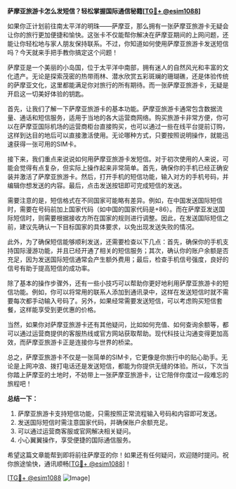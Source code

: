 **萨摩亚旅游卡怎么发短信？轻松掌握国际通信秘籍[[TG💪+ @esim1088](https://t.me/s/esim1088)]**

如果你正计划前往南太平洋的明珠——萨摩亚，那么拥有一张萨摩亚旅游卡无疑会让你的旅行更加便捷和愉快。这张卡不仅能帮你解决在萨摩亚期间的上网问题，还能让你轻松地与家人朋友保持联系。不过，你知道如何使用萨摩亚旅游卡发送短信吗？今天就来手把手教你搞定这个问题！

萨摩亚是一个美丽的小岛国，位于太平洋中南部，拥有迷人的自然风光和丰富的文化遗产。无论是探索茂密的热带雨林、潜水欣赏五彩斑斓的珊瑚礁，还是体验传统的萨摩亚文化，这里都能满足你对旅行的所有期待。而一张萨摩亚旅游卡，无疑是开启这一切美好体验的钥匙。

首先，让我们了解一下萨摩亚旅游卡的基本功能。萨摩亚旅游卡通常包含数据流量、通话和短信服务，适用于当地的各大运营商网络。购买旅游卡非常方便，你可以在萨摩亚国际机场的运营商柜台直接购买，也可以通过一些在线平台提前订购，这样到达目的地后可以直接激活使用。无论哪种方式，只要按照说明操作，就能迅速获得一张可用的SIM卡。

接下来，我们重点来说说如何用萨摩亚旅游卡发短信。对于初次使用的人来说，可能会觉得有点复杂，但实际上操作起来非常简单。首先，确保你的手机已经正确安装并激活了萨摩亚旅游卡。然后，打开手机的短信功能，输入对方的手机号码，并编辑你想发送的内容。最后，点击发送按钮即可完成短信的发送。

需要注意的是，短信格式在不同国家可能略有差异。例如，在中国发送国际短信时，需要在号码前加上国家代码（如中国的国家代码是+86）。而在萨摩亚发送国际短信时，则需要根据接收方所在国家的规则进行调整。因此，在发送国际短信之前，建议先确认一下目标国家的具体要求，以免出现发送失败的情况。

此外，为了确保短信能够顺利发送，还需要检查以下几点：首先，确保你的手机支持国际漫游功能，并且已经开通了相关的短信服务；其次，确认你的账户余额是否充足，因为发送国际短信通常会产生额外费用；最后，检查手机信号强度，良好的信号有助于提高短信的成功率。

除了基本的操作步骤外，还有一些小技巧可以帮助你更好地利用萨摩亚旅游卡的短信功能。例如，你可以将常用的联系人添加到通讯录中，这样在发送短信时就不需要每次都手动输入号码了。另外，如果经常需要发送短信，可以考虑购买短信套餐，这样能享受到更优惠的价格。

当然，如果你对萨摩亚旅游卡还有其他疑问，比如如何充值、如何查询余额等，都可以通过运营商提供的客服热线或官方网站获取帮助。现代科技让沟通变得更加高效，而萨摩亚旅游卡正是连接你与世界的桥梁。

总之，萨摩亚旅游卡不仅是一张简单的SIM卡，它更像是你旅行中的贴心助手。无论是上网冲浪、拨打电话还是发送短信，都能为你提供无缝的体验。所以，下次当你踏上萨摩亚的土地时，不妨带上一张萨摩亚旅游卡，让它陪伴你度过一段难忘的旅程吧！

**总结一下：**
1. 萨摩亚旅游卡支持短信功能，只需按照正常流程输入号码和内容即可发送。
2. 发送国际短信时需注意国家代码，并确保账户余额充足。
3. 可以通过运营商客服或官网解决相关疑问。
4. 小心翼翼操作，享受便捷的国际通信服务。

希望这篇文章能帮到即将前往萨摩亚的你！如果还有任何疑问，欢迎随时提问。祝你旅途愉快，通讯顺畅[[TG💪+ @esim1088](https://t.me/s/esim1088)]！

[[TG💪+ @esim1088](https://t.me/s/esim1088) ![Image](https://i.postimg.cc/4NQfJmqS/Snipaste-2025-05-13-00-14-12.png)]